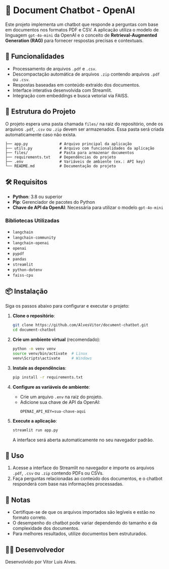 # 🧠 Document Chatbot - OpenAI

Este projeto implementa um chatbot que responde a perguntas com base em documentos nos formatos PDF e CSV. A aplicação utiliza o modelo de linguagem `gpt-4o-mini` da OpenAI e o conceito de **Retrieval-Augmented Generation (RAG)** para fornecer respostas precisas e contextuais.

## 📑 Funcionalidades

- Processamento de arquivos `.pdf` e `.csv`.
- Descompactação automática de arquivos `.zip` contendo arquivos `.pdf` ou `.csv`.
- Respostas baseadas em conteúdo extraído dos documentos.
- Interface interativa desenvolvida com Streamlit.
- Integração com embeddings e busca vetorial via FAISS.

## 📂 Estrutura do Projeto

O projeto espera uma pasta chamada `files/` na raiz do repositório, onde os arquivos `.pdf`, `.csv` ou `.zip` devem ser armazenados. Essa pasta será criada automaticamente caso não exista.

```
├── app.py              # Arquivo principal da aplicação
├── utils.py            # Arquivo com funcionalidades da aplicação
├── files/              # Pasta para armazenar documentos
├── requirements.txt    # Dependências do projeto
├── .env                # Variáveis de ambiente (ex.: API key)
└── README.md           # Documentação do projeto
```

## 🛠️ Requisitos

- **Python**: 3.8 ou superior
- **Pip**: Gerenciador de pacotes do Python
- **Chave de API da OpenAI**: Necessária para utilizar o modelo `gpt-4o-mini`

### Bibliotecas Utilizadas

- `langchain`
- `langchain-community`
- `langchain-openai`
- `openai`
- `pypdf`
- `pandas`
- `streamlit`
- `python-dotenv`
- `faiss-cpu`

## 📦 Instalação

Siga os passos abaixo para configurar e executar o projeto:

1. **Clone o repositório**:

   ```bash
   git clone https://github.com/AlvesVitor/document-chatbot.git
   cd document-chatbot
   ```

2. **Crie um ambiente virtual** (recomendado):

   ```bash
   python -m venv venv
   source venv/bin/activate  # Linux
   venv\Scripts\activate     # Windows
   ```

3. **Instale as dependências**:

   ```bash
   pip install -r requirements.txt
   ```

4. **Configure as variáveis de ambiente**:

   - Crie um arquivo `.env` na raiz do projeto.
   - Adicione sua chave de API da OpenAI:
     ```
     OPENAI_API_KEY=sua-chave-aqui
     ```

5. **Execute a aplicação**:

   ```bash
   streamlit run app.py
   ```

   A interface será aberta automaticamente no seu navegador padrão.

## 🚀 Uso

1. Acesse a interface do Streamlit no navegador e importe os arquivos `.pdf`, `.csv` ou `.zip` contendo PDFs ou CSVs.
2. Faça perguntas relacionadas ao conteúdo dos documentos, e o chatbot responderá com base nas informações processadas.

## 📝 Notas

- Certifique-se de que os arquivos importados são legíveis e estão no formato correto.
- O desempenho do chatbot pode variar dependendo do tamanho e da complexidade dos documentos.
- Para melhores resultados, utilize documentos bem estruturados.

## 👨‍💻 Desenvolvedor

Desenvolvido por Vitor Luis Alves.
